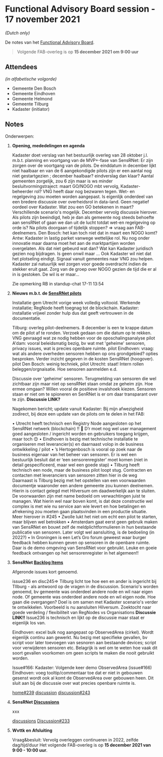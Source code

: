 # Functional Advisory Board session - 17 november 2021

_(Dutch only)_

De notes van het [Functional Advisory Board](../FAB.md).

> Volgende FAB-overleg is op **15 december 2021 om 9:00 uur**

## Attendees

_(in alfabetische volgorde)_

- Gemeente Den Bosch
- Gemeente Eindhoven
- Gemeente Helmond
- Gemeente Tilburg
- Kadaster (initiator)

## Notes

Onderwerpen:

1. **Opening, mededelingen en agenda**
   
     Kadaster doet verslag van het bestuurlijk overleg van 28 oktober j.l. m.b.t. planning en voortgang van de MVP+-fase van SensRNet:
     Er zijn zorgen over de voortgang van de pilots. De einddatum in december lijkt niet haalbaar en van de 6 aangekondigde pilots zijn er een aantal nog niet gestartgezien ; december haalbaar? eindverslag dan klaar? Aantal gemeenten zorgelijk, zou 6 zijn maar is ws minder
     besluitvormingstraject: maart GO/NOGO mbt vervolg, Kadaster-beheerder rol? VNG heeft daar nog bezwaren tegen. Wet- en regelgeving zou moeten worden aangepast.
     Is eigenlijk onderdeel van een bredere discussie over overheidsrol in data-land. Geen negatief oordeel over Kadaster.
     Wat zou een GO betekenen in maart? Verschillende scenario's mogelijk. December vervolg discussie hierover.
     Als pilots zijn beeindigd, heb je dan als gemeente nog steeds behoefte aan sensRNet of gaan we dan uit de lucht totdat wet-en regelgeving op orde is?
     Na pilots doorgaan of tijdelijk stoppen? => vraag aan FAB-deelnemers.
     Den Bosch: het kan toch niet dat in maart een NOGO komt? Antw: Kadaster in lastig parket vanwege wettelijke rol. Nu nog onder innovatie maar daarna moet het aan de marktpartijen worden overgelaten. Als dat niet gebeurd wat dan? Wat kan Kadaster juridisch gezien nog bijdragen. Is geen onwil maar ... Ook Kadaster wil niet dat het plotseling eindigt. Signaal vanuit gemeentes naar VNG zou helpen. Kadaster zal natuurlijk wel zorgen voor goede overdracht indien de stekker eruit gaat.
     Zorg van de groep over NOGO gezien de tijd die er al in is gestoken. De wil is er maar...
     
     Zie opmerking RB in standup-chat 17-11 13:54
     
     
2. **Nieuws m.b.t. de [SensRNet pilots](https://kadaster-labs.github.io/sensrnet-home/Pilots/)**

     Installatie gem Utrecht vorige week volledig voltooid. Werkende installatie; RegNode heeft toegnag tot de blockchain.
     Kadaster: installatie vrijwel zonder hulp dus dat geeft vertrouwen in de documentatie.
     
     Tilburg: overleg pilot-deelnemers. 8 december is een te krappe datum om de pilot af te ronden. Verzoek gedaan om die datum op te rekken. VNG gevraagd wat ze nodig hebben voor de oposchalingsanalyse
     pilot A'dam: vooral beleidsmatig bezig, bv wat met 'geheime' sensoren, privacy issues, wat is precies openbare ruimte.
     pilot Eindhoven: vraag: wat als andere overheden sensoren hebben op ons grondgebied? opties besproken. Verder inzicht gegeven in de kosten SensRNet (hoogover).
     pilot Den Bosch: weinig techniek, 
     pilot Utrecht: staat! Intern rollen beleggen/orgnaisatie. Hoe sensoren aanmelden e.d.
     
     Discussie over 'geheime' sensoren. Terugmelding van sensoren die wel zichtbaar zijn maar niet op sensRNet staan omdat ze geheim zijn. Hoe ermee omgaan?
     Willen vooral de positieve invalshoek kiezen. Sensoren staan er niet om te spioneren en SenRNet is er om daar transparant over te zijn.
     **Discussie LINK?**
     
     Nagekomen bericht; update vanuit Kadaster:
     Bij mijn afwezigheid zodirect, bij deze een update van de pilots om te delen in het FAB:

      •	Utrecht heeft technisch een Registry Node aangesloten op het SensRNet netwerk (blockchain) !! 🎉 D’r moet nog wel user management goed aangesloten / ingericht worden en gebruikers toegang krijgen, maar toch 😊 
      •	Eindhoven is bezig met technische installatie te organiseren met leverancier(s) en daarnaast volop in de business ontwikkeling / pilot
      •	’s Hertogenbosch is vooral op zoek naar de business eigenaar van het beheer van sensoren. Er is wel een bestuurlijk besluit dat er ‘een sensorenregister’ moet komen (niet in detail gespecificeerd, maar wel een goede stap)
      •	Tilburg heeft technisch een node, maar de business pilot loopt stug. Contracten en contacten met leveranciers van sensoren zitten hier in de weg
Daarnaast is Tilburg bezig met het opstellen van een voorwaarden documentje waaronder een andere gemeente zou kunnen deelnemen. Hierin is contact gelegd met Hilversum om daadwerkelijk aan te sluiten. De voorwaarden zijn met name bedoeld om verwachtingen juist te managen. Wat hierin wel naar boven komt, is dat deze constructie wel complex is met wie nu service aan wie levert en hoe betalingen en afrekening zou moeten gaan plaatsvinden in een productie situatie. Meer hierover in #245
      •	Zwolle lukt het niet om echt een pilot te starten, maar blijven wel betrokken
      •	Amsterdam gaat eerst geen gebruik maken van SensRNet en bouwt zelf de meldplichtformulieren in hun bestaande publicatie van sensoren. Later volgt wel aansluiting, is de bedoeling (in 2022?)
      •	In Groningen is een Let’s Gro forum geweest waar burger feedback hebben kunnen geven op sensoren in de openbare ruimte. Daar is de demo omgeving van SensRNet voor gebruikt. Leuke en goeie feedback ontvangen op het sensorenregister in het algemeen!!

     
     
3. **SensRNet [Backlog Items](https://github.com/orgs/kadaster-labs/projects/1)**
     
     Afgeronde issues kort genoemd.
     
     issue236 en disc245=>
     Tilburg licht toe hoe een en ander is ingericht bij TIlburg - als antwoord op de vragen in de discussion. Scenario's worden genoemd, bv gemeente was onderdeel andere node en wil naar eigen node. Of gemeente was onderdeel andere node en wil eigen node. Hoe gaan die overgangen? Doel is om samen met Kadaster scenario's verder te ontwikkelen. Voorbeeld is nu aansluiten Hilversum.
     Zoektocht naar goede verdeling / flexibiliteit van RegNodes vs Organisations
     **Discussie LINK!!**
     Issue236 is technisch en lijkt op de discussie maar staat er eigenlijk los van.
     
     
     
     Eindhoven: excel bulk nog aangepast op ObservedArea (cirkel). Wordt eigenlijk continu aan gewerkt. Nu bezig met specifieke gevallen, bv script voor later toevoegen van sesnoren aan bestaande devices; script voor verwijderen sensoren etc. Belagrijk is wel om te weten hoe vaak dit soort gevallen voorkomen om geen scripts te maken die nooit gebruikt worden.
     
     Issue#166:
     Kadaster: Volgende keer demo ObservedArea (issue#166)
     Eindhoven: voeg tooltip/commentaar toe dat er niet in gebouwen gesenst wordt ook al komt de ObservedArea over gebouwen heen. Dit sluit aan bij de discussie over wat precies openbare ruimte is.
     
     [home#239](https://github.com/kadaster-labs/sensrnet-home/issues/239)
     [discussion](https://github.com/kadaster-labs/sensrnet-home/discussions)
     [discussion#243](https://github.com/kadaster-labs/sensrnet-home/discussions/243)
     
     
   
4. **SensRNet [Discussions](https://github.com/kadaster-labs/sensrnet-home/discussions)**
   
     xxx
     
     [discussions](https://github.com/kadaster-labs/sensrnet-home/discussions)
     [Discussion#233](https://github.com/kadaster-labs/sensrnet-home/discussions/233)

5. **Wvttk en Afsluiting**
   
     Vraag&besluit: Vervolg overleggen continueren in 2022, zelfde dag/tijd/duur
     Het volgende FAB-overleg is op **15 december 2021 van 9:00 - 10:00 uur**.
